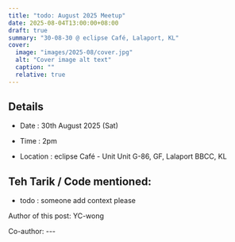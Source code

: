```yaml
---
title: "todo: August 2025 Meetup"
date: 2025-08-04T13:00:00+08:00
draft: true
summary: "30-08-30 @ eclipse Café, Lalaport, KL"
cover:
  image: "images/2025-08/cover.jpg"
  alt: "Cover image alt text"
  caption: ""
  relative: true
---
```


## Details
- Date : 30th August 2025 (Sat)

- Time : 2pm

- Location : eclipse Café - Unit Unit G-86, GF, Lalaport BBCC, KL

## Teh Tarik / Code mentioned:
- todo : someone add context please


Author of this post: YC-wong

Co-author: ---